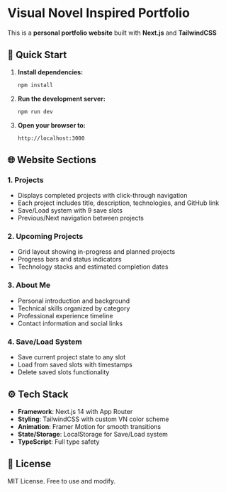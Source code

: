 # Visual Novel Inspired Portfolio

This is a **personal portfolio website** built with **Next.js** and **TailwindCSS**

## 🚀 Quick Start

1. **Install dependencies:**
   ```bash
   npm install
   ```

2. **Run the development server:**
   ```bash
   npm run dev
   ```

3. **Open your browser to:**
   ```
   http://localhost:3000
   ```

## 🌐 Website Sections

### 1. **Projects**
* Displays completed projects with click-through navigation
* Each project includes title, description, technologies, and GitHub link
* Save/Load system with 9 save slots
* Previous/Next navigation between projects

### 2. **Upcoming Projects**
* Grid layout showing in-progress and planned projects
* Progress bars and status indicators
* Technology stacks and estimated completion dates

### 3. **About Me**
* Personal introduction and background
* Technical skills organized by category
* Professional experience timeline
* Contact information and social links

### 4. **Save/Load System**
* Save current project state to any slot
* Load from saved slots with timestamps
* Delete saved slots functionality


## ⚙️ Tech Stack

* **Framework**: Next.js 14 with App Router
* **Styling**: TailwindCSS with custom VN color scheme
* **Animation**: Framer Motion for smooth transitions
* **State/Storage**: LocalStorage for Save/Load system
* **TypeScript**: Full type safety


## 📄 License

MIT License. Free to use and modify.
